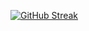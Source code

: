 [![GitHub Streak](https://streak-stats.demolab.com?user=0xknstntn&theme=swift&hide_border=true)](https://git.io/streak-stats)
